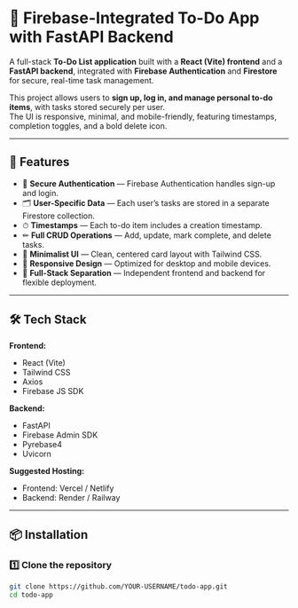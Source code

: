 # 📝 Firebase-Integrated To-Do App with FastAPI Backend

A full-stack **To-Do List application** built with a **React (Vite) frontend** and a **FastAPI backend**, integrated with **Firebase Authentication** and **Firestore** for secure, real-time task management.  

This project allows users to **sign up, log in, and manage personal to-do items**, with tasks stored securely per user.  
The UI is responsive, minimal, and mobile-friendly, featuring timestamps, completion toggles, and a bold delete icon.

---

## 🚀 Features
- 🔐 **Secure Authentication** — Firebase Authentication handles sign-up and login.
- 🗂 **User-Specific Data** — Each user’s tasks are stored in a separate Firestore collection.
- ⏱ **Timestamps** — Each to-do item includes a creation timestamp.
- ✏ **Full CRUD Operations** — Add, update, mark complete, and delete tasks.
- 🎯 **Minimalist UI** — Clean, centered card layout with Tailwind CSS.
- 📱 **Responsive Design** — Optimized for desktop and mobile devices.
- 🔄 **Full-Stack Separation** — Independent frontend and backend for flexible deployment.

---

## 🛠 Tech Stack

**Frontend:**
- React (Vite)
- Tailwind CSS
- Axios
- Firebase JS SDK

**Backend:**
- FastAPI
- Firebase Admin SDK
- Pyrebase4
- Uvicorn

**Suggested Hosting:**
- Frontend: Vercel / Netlify
- Backend: Render / Railway

---

## 📦 Installation

### 1️⃣ Clone the repository
```bash
git clone https://github.com/YOUR-USERNAME/todo-app.git
cd todo-app
